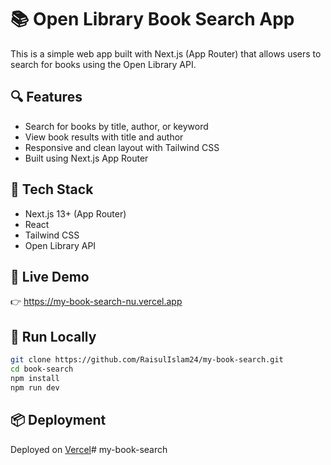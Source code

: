 # 📚 Open Library Book Search App

This is a simple web app built with Next.js (App Router) that allows users to search for books using the Open Library API.

## 🔍 Features

- Search for books by title, author, or keyword
- View book results with title and author
- Responsive and clean layout with Tailwind CSS
- Built using Next.js App Router

## 🧪 Tech Stack

- Next.js 13+ (App Router)
- React
- Tailwind CSS
- Open Library API

## 🚀 Live Demo

👉 https://my-book-search-nu.vercel.app

## 📂 Run Locally

```bash
git clone https://github.com/RaisulIslam24/my-book-search.git
cd book-search
npm install
npm run dev
```

## 📦 Deployment

Deployed on [Vercel](https://my-book-search-nu.vercel.app)# my-book-search
